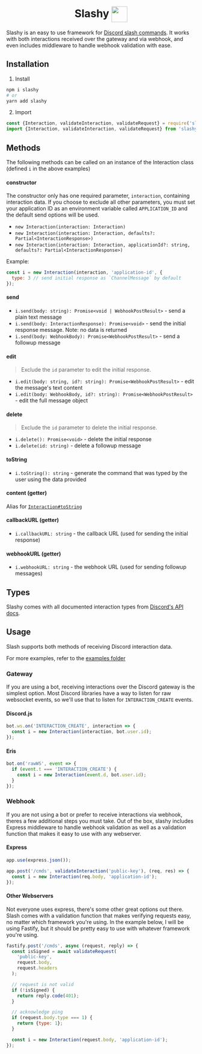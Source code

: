 <h1 align="center">Slashy <img align="center" height="42" width="42" src="https://i.red-panda.red/slash_command.svg"></h1>

Slashy is an easy  to use framework for [Discord slash commands](https://discord.com/developers/docs/interactions/slash-commands). It works with both interactions received over the gateway and via webhook, and even includes middleware to handle webhook validation with ease.

## Installation
1. Install
```bash
npm i slashy
# or
yarn add slashy
```
2. Import
```js
const {Interaction, validateInteraction, validateRequest} = require('slashy');
import {Interaction, validateInteraction, validateRequest} from 'slashy';
```

## Methods
The following methods can be called on an instance of the Interaction class (defined `i` in the above examples)

#### constructor
The constructor only has one required parameter, `interaction`, containing interaction data. If you choose to exclude all other parameters, you must set your application ID as an environment variable called `APPLICATION_ID` and the default send options will be used.
- `new Interaction(interaction: Interaction)`
- `new Interaction(interaction: Interaction, defaults?: Partial<InteractionResponse>)`
- `new Interaction(interaction: Interaction, applicationId?: string, defaults?: Partial<InteractionResponse>)`

Example:
```js
const i = new Interaction(interaction, 'application-id', {
  type: 3 // send initial response as `ChannelMessage` by default
});
```

#### send
- `i.send(body: string): Promise<void | WebhookPostResult>` - send a plain text message
- `i.send(body: InteractionResponse): Promise<void>` - send the initial response message. Note: no data is returned
- `i.send(body: WebhookBody): Promise<WebhookPostResult>` - send a followup message

#### edit
> Exclude the `id` parameter to edit the initial response.

- `i.edit(body: string, id?: string): Promise<WebhookPostResult>` - edit the message's text content
- `i.edit(body: WebhookBody, id?: string): Promise<WebhookPostResult>` - edit the full message object

#### delete
> Exclude the `id` parameter to delete the initial response.

- `i.delete(): Promise<void>` - delete the initial response
- `i.delete(id: string)` - delete a followup message

#### toString
- `i.toString(): string` - generate the command that was typed by the user using the data provided

#### content (getter)
Alias for [`Interaction#toString`](#toString)

#### callbackURL (getter)
- `i.callbackURL: string` - the callback URL (used for sending the initial response)

#### webhookURL (getter)
- `i.webhookURL: string` - the webhook URL (used for sending followup messages)

## Types
Slashy comes with all documented interaction types from [Discord's API docs](https://discord.com/developers/docs/interactions/slash-commands).

## Usage
Slash supports both methods of receiving Discord interaction data.

For more examples, refer to the [examples folder](/examples)

### Gateway
If you are using a bot, receiving interactions over the Discord gateway is the simplest option. Most Discord libraries have a way to listen for raw websocket events, so we'll use that to listen for `INTERACTION_CREATE` events.

#### Discord.js
```js
bot.ws.on('INTERACTION_CREATE', interaction => {
  const i = new Interaction(interaction, bot.user.id);
});
```

#### Eris
```js
bot.on('rawWS', event => {
  if (event.t === 'INTERACTION_CREATE') {
    const i = new Interaction(event.d, bot.user.id);
  }
});
```

### Webhook
If you are not using a bot or prefer to receive interactions via webhook, theres a few additional steps you must take. Out of the box, slashy includes Express middleware to handle webhook validation as well as a validation function that makes it easy to use with any webserver.

#### Express
```js
app.use(express.json());

app.post('/cmds', validateInteraction('public-key'), (req, res) => {
  const i = new Interaction(req.body, 'application-id');
});
```

#### Other Webservers
Not everyone uses express, there's some other great options out there. Slash comes with a validation function that makes verifying requests easy, no matter which framework you're using. In the example below, I will be using Fastify, but it should be pretty easy to use with whatever framework you're using.

```js
fastify.post('/cmds', async (request, reply) => {
  const isSigned = await validateRequest(
    'public-key',
    request.body,
    request.headers
  );

  // request is not valid
  if (!isSigned) {
    return reply.code(401);
  }

  // acknowledge ping
  if (request.body.type === 1) {
    return {type: 1};
  }

  const i = new Interaction(request.body, 'application-id');
});
```
